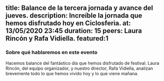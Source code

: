 title: Balance de la tercera jornada y avance del jueves.
description: Increíble la jornada que hemos disfrutado hoy en Ciclosferia.
at: 13/05/2020 23:45
duration: 15
peers: Laura Rincón y Rafa Vidiella. 
featured:1
----
### Sobre qué hablaremos en este evento

Hacemos balance del fantástico día que hemos disfrutado de festival. Laura Rincón, del equipo organizador, y nuestro director, Rafa Vidiella, analizan brevemente todo lo que hemos vivido hoy y lo que viene mañana. 
